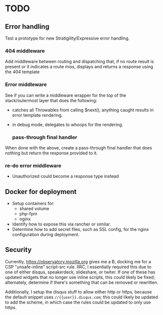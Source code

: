 # TODO

## Error handling

Test a prototype for new Stratigility/Expressive error handling.

### 404 middleware

Add middleware between routing and dispatching that, if no route result is
present or it indicates a route miss, displays and returns a response using the
404 template

### Error middleware

See if you can write a middleware wrapper for the top of the stack/outermost
layer that does the following:

- catches all Throwables from calling $next(); anything caught results in error
  template rendering.
- in debug mode, delegates to whoops for the rendering.

    ### pass-through final handler

When done with the above, create a pass-through final handler that does nothing
but return the response provided to it.

### re-do error middleware

- Unauthorized could become a response type instead

## Docker for deployment

- Setup containers for:
  - shared volume
  - php-fpm
  - nginx
- Identify how to expose this via rancher or similar.
- Determine how to add secret files, such as SSL config, for the nginx
  configuration during deployment.

## Security

Currently, https://observatory.mozilla.org gives me a B, docking me for a CSP
"unsafe-inline" script-src rule. IIRC, I essentially required this due to one of
either disqus, speakerdeck, slideshare, or twiter. If one of these has updated
widgets that no longer use inline scripts, this could likely be fixed;
alternately, determine if there's something that can be removed or rewritten.

Additionally, I setup the disqus stuff to allow either http or https, because
the default snippet uses `//{{user}}.disqus.com`; this could likely be updated
to add the scheme, in which case the rules could be updated to only use https.
